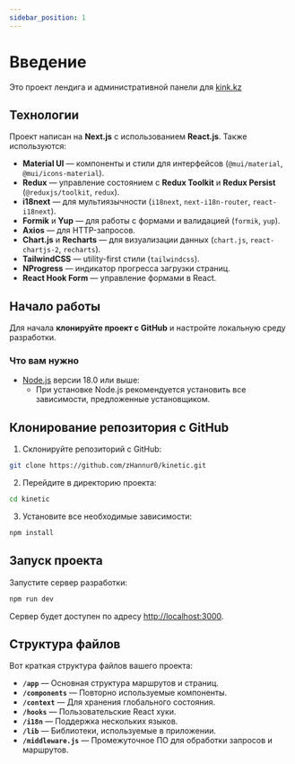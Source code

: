 ```yaml
---
sidebar_position: 1
---
```


# Введение

Это проект лендига и административной панели для [kink.kz](https://kinc.kz)

## Технологии

Проект написан на **Next.js** с использованием **React.js**. Также используются:

- **Material UI** — компоненты и стили для интерфейсов (`@mui/material`, `@mui/icons-material`).
- **Redux** — управление состоянием с **Redux Toolkit** и **Redux Persist** (`@reduxjs/toolkit`, `redux`).
- **i18next** — для мультиязычности (`i18next`, `next-i18n-router`, `react-i18next`).
- **Formik** и **Yup** — для работы с формами и валидацией (`formik`, `yup`).
- **Axios** — для HTTP-запросов.
- **Chart.js** и **Recharts** — для визуализации данных (`chart.js`, `react-chartjs-2`, `recharts`).
- **TailwindCSS** — utility-first стили (`tailwindcss`).
- **NProgress** — индикатор прогресса загрузки страниц.
- **React Hook Form** — управление формами в React.

## Начало работы
Для начала **клонируйте проект с GitHub** и настройте локальную среду разработки.

### Что вам нужно

- [Node.js](https://nodejs.org/en/download/) версии 18.0 или выше:
  - При установке Node.js рекомендуется установить все зависимости, предложенные установщиком.

## Клонирование репозитория с GitHub

1. Склонируйте репозиторий с GitHub:

```bash
git clone https://github.com/zHannur0/kinetic.git
```

2. Перейдите в директорию проекта:

```bash
cd kinetic
```

3. Установите все необходимые зависимости:

```bash
npm install
```

## Запуск проекта

Запустите сервер разработки:

```bash
npm run dev
```

Сервер будет доступен по адресу [http://localhost:3000](http://localhost:3000/).

## Структура файлов

Вот краткая структура файлов вашего проекта:

- **`/app`** — Основная структура маршрутов и страниц.
- **`/components`** — Повторно используемые компоненты.
- **`/context`** — Для хранения глобального состояния.
- **`/hooks`** — Пользовательские React хуки.
- **`/i18n`** — Поддержка нескольких языков.
- **`/lib`** — Библиотеки, используемые в приложении.
- **`/middleware.js`** — Промежуточное ПО для обработки запросов и маршрутов.
